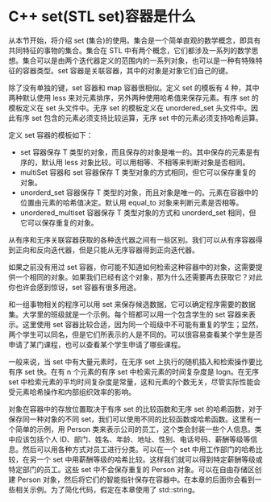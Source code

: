 # C++ set(STL set)容器是什么

从本节开始，将介绍 set (集合)的使用。集合是一个简单直观的数学概念，即具有共同特征的事物的集合。集合在 STL 中有两个概念，它们都涉及一系列的数学思想。集合可以是由两个迭代器定义的范围内的一系列对象，也可以是一种有特殊特征的容器类型。set 容器是关联容器，其中的对象是对象它们自己的键。

除了没有单独的键，set 容器和 map 容器很相似。定义 set 的模板有 4 种，其中两种默认使用 less<T> 来对元素排序，另外两种使用哈希值来保存元素。有序 set 的模板定义在 set 头文件中。无序 set 的模板定义在 unordered_set 头文件中。因此有序 set 包含的元素必须支持比较运算，无序 set 中的元素必须支持哈希运算。

定义 set 容器的模板如下：

*   set<T> 容器保存 T 类型的对象，而且保存的对象是唯一的。其中保存的元素是有序的，默认用 less<T> 对象比较。可以用相等、不相等来判断对象是否相同。
*   multiSet<T> 容器和 set<T> 容器保存 T 类型对象的方式相同，但它可以保存重复的对象。
*   unorderd_set<T> 容器保存 T 类型的对象，而且对象是唯一的。元素在容器中的位置由元素的哈希值决定。默认用 equal_to<T> 对象来判断元素是否相等。
*   unordered_multiset<T> 容器保存 T 类型对象的方式和 unorderd_set<T> 相同，但它可以保存重复的对象。

从有序和无序关联容器获取的各种迭代器之间有一些区别。我们可以从有序容器得到正向和反向迭代器，但是只能从无序容器得到正向迭代器。

如果之前没有用过 set 容器，你可能不知道如何检索这种容器中的对象，这需要提供一个相同的对象。如果我们已经有这个对象，那为什么还需要再去获取它？对此你也许会感到惊讶，set 容器有很多用途。

和一组事物相关的程序可以用 set 来保存候选数据，它可以确定程序需要的数据集。大学里的班级就是一个示例。每个班都可以用一个包含学生的 set 容器来表示。这里使用 set 容器比较合适，因为同一个班级中不可能有重复的学生；显然，两个学生可以同名，但是它们所表示的人是不同的。可以很容易查看某个学生是否申请了某门课程，也可以查看某个学生申请了哪些课程。

一般来说，当 set 中有大量元素时，在无序 set 上执行的随机插入和检索操作要比有序 set 快。在有 n 个元素的有序 set 中检索元素的时间复杂度是 logn。在无序 set 中检索元素的平均时间复杂度是常量，这和元素的个数无关，尽管实际性能会受元素哈希操作和内部组织效率的影响。

对象在容器中的存放位置取决于有序 set 的比较函数和无序 set 的哈希函数，对于保存同一种对象的不同 set，我们可以使用不同的比较函数或哈希函数。这里有一个简单的示例，用 Person 类来表示公司的员工，这个类会封装一些个人信息。类中应该包括个人 ID、部门、姓名、年龄、地址、性别、电话号码、薪酬等级等信息。然后可以用各种方式对员工进行分类。可以在一个 set 中用工作部门的哈希比较，在另一个 set 中用薪酬等级的哈希比较。这样我们就可以得到特定薪酬等级或特定部门的员工。这些 set 中不会保存重复的 Person 对象。可以在自由存储区创建 Person 对象，然后将它们的智能指针保存在容器中。在本章的后面你会看到一些相关示例。为了简化代码，假定在本章使用了 std::string。